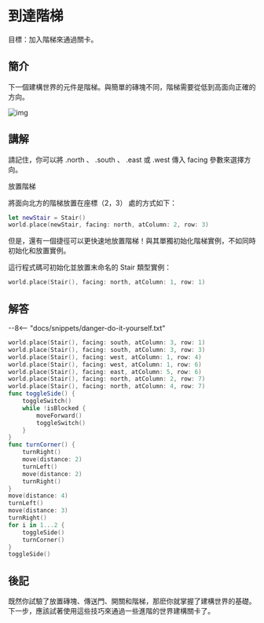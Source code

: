 # 到達階梯

目標：加入階梯來通過關卡。

## 簡介

下一個建構世界的元件是階梯。與簡單的磚塊不同，階梯需要從低到高面向正確的方向。

![img](https://imagedelivery.net/cdkaXPuFls5qlrh3GM4hfA/2b1f2ed1-6400-4bbe-fe7c-07b59c1bca00/public)

## 講解

請記住，你可以將 .north 、 .south 、 .east 或 .west 傳入 facing 參數來選擇方向。

放置階梯

將面向北方的階梯放置在座標（2，3） 處的方式如下：

```swift linenums="1"
let newStair = Stair()
world.place(newStair, facing: north, atColumn: 2, row: 3)
```
但是，還有一個捷徑可以更快速地放置階梯！與其單獨初始化階梯實例，不如同時初始化和放置實例。

這行程式碼可初始化並放置末命名的 Stair 類型實例：

```swift linenums="1"
world.place(Stair(), facing: north, atColumn: 1, row: 1)
```

## 解答

--8<-- "docs/snippets/danger-do-it-yourself.txt"

```swift linenums="1"
world.place(Stair(), facing: south, atColumn: 3, row: 1)
world.place(Stair(), facing: south, atColumn: 3, row: 3)
world.place(Stair(), facing: west, atColumn: 1, row: 4)
world.place(Stair(), facing: west, atColumn: 1, row: 6)
world.place(Stair(), facing: east, atColumn: 5, row: 6)
world.place(Stair(), facing: north, atColumn: 2, row: 7)
world.place(Stair(), facing: north, atColumn: 4, row: 7)
func toggleSide() {
    toggleSwitch()
    while !isBlocked {
        moveForward()
        toggleSwitch()
    }
}
func turnCorner() {
    turnRight()
    move(distance: 2)
    turnLeft()
    move(distance: 2)
    turnRight()
}
move(distance: 4)
turnLeft()
move(distance: 3)
turnRight()
for i in 1...2 {
    toggleSide()
    turnCorner()
}
toggleSide()
```

## 後記

既然你試驗了放置磚塊、傳送門、開關和階梯，那麽你就掌握了建構世界的基礎。下一步，應該試著使用這些技巧來通過一些進階的世界建構關卡了。
